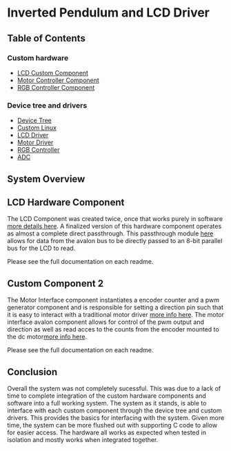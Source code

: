 # Inverted Pendulum and LCD Driver

## Table of Contents
### Custom hardware
- [LCD Custom Component](hdl/LCD-Passthrough/README)
- [Motor Controller Component](hdl/Motor-Interface/README.md)
- [RGB Controller Component](hdl/RGB-Controller/README.md)
### Device tree and drivers
- [Device Tree](linux/dts)
- [Custom Linux](linux/Custom-Kernel/)
- [LCD Driver](linux/LCD-Controller/README.md)
- [Motor Driver](linux/Motor-Controller/README.md)
- [RGB Controller](linux/RGB-Controller/README.md)
- [ADC](linux/ADC/README.md)

## System Overview


## LCD Hardware Component
The LCD Component was created twice, once that works purely in software [more details here](../hdl/LCD-Controller/README.md). A finalized version of this hardware component operates as almost a complete direct passthrough. This passthrough module [here](../hdl/LCD-Passthrough/README.md) allows for data from the avalon bus to be directly passed to an 8-bit parallel bus for the LCD to read. 

Please see the full documentation on each readme. 

## Custom Component 2
The Motor Interface component instantiates a encoder counter and a pwm generator component and is responsible for setting a direction pin such that it is easy to interact with a traditional motor driver [more info here](../hdl/Motor-Interface/README.md). The motor interface avalon component allows for control of the pwm output and direction as well as read acces to the counts from the encoder mounted to the dc motor[more info here](../hdl/Motor-Interface/README.md).

Please see the full documentation on each readme. 

## Conclusion
Overall the system was not completely sucessful. This was due to a lack of time to complete integration of the custom hardware components and software into a full working system. The system as it stands, is able to interface with each custom component through the device tree and custom drivers. This provides the basics for interfacing with the system. Given more time, the system can be more flushed out with supporting C code to allow for easier access. The hardware all works as expected when tested in isolation and mostly works when integrated together. 

